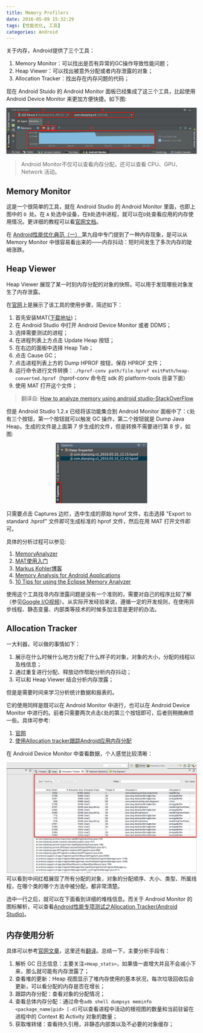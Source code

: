 ```yaml
---
title: Memory Profilers
date: 2016-05-09 15:32:29
tags: [性能优化, 工具]
categories: Android
---
```


关于内存，Android提供了三个工具：

1. Memory Monitor：可以找出是否有异常的GC操作导致性能问题； 
2. Heap Viewer：可以找出被意外分配或者内存泄露的对象；
3. Allocation Tracker：找出存在内存问题的代码；

现在 Android Stuido 的 Android Monitor 面板已经集成了这三个工具，比起使用 Android Device Monitor 来更加方便快捷。如下图:<!--more-->

![Android Monitor](../../images/Android-Monitor.png)

>Android Monitor不仅可以查看内存分配，还可以查看 CPU、GPU、Network 活动。

## Memory Monitor
这是一个很简单的工具，就在 Android Studio 的 Android Monitor 里面，也即上图中的 `D `处。在 `A` 处选中设备，在`B`处选中进程，就可以在`D`处查看应用的内存使用情况。更详细的教程可以看[官网文档](http://developer.android.com/intl/zh-cn/tools/performance/memory-monitor/index.html)。

在 [Android性能优化典范（一） ](http://www.csdn.net/article/2015-01-20/2823621-android-performance-patterns/2)第九段中专门提到了一种内存现象，是可以从 Memory Monitor 中很容易看出来的——内存抖动：短时间发生了多次内存的陡峭涨跌。

## Heap Viewer
Heap Viewer 展现了某一时刻内存分配的对象的快照，可以用于发现哪些对象发生了内存泄露。

在[官网](http://developer.android.com/intl/zh-cn/tools/performance/heap-viewer/index.html#WhatYouNeed)上是展示了该工具的使用步骤，简述如下：

1. 首先安装MAT([下载地址](http://www.eclipse.org/mat/downloads.php))；
2. 在 Android Studio 中打开 Android Device Monitor 或者 DDMS；
3. 选择需要测试的进程；
4. 在进程列表上方点击 Update Heap 按钮；
5. 在右边的面板中选择 Heap Tab；
6. 点击 Cause GC；
7. 点击进程列表上方的 Dump HPROF 按钮，保存 HPROF 文件；
8. 运行命令进行文件转换：`./hprof-conv path/file.hprof exitPath/heap-converted.hprof`（hprof-conv 命令在 sdk 的 platform-tools 目录下面）
9. 使用 MAT 打开这个文件；

>翻译自: [How to analyze memory using android studio-StackOverFlow](http://stackoverflow.com/questions/24547555/how-to-analyze-memory-using-android-studio)

但是 Android Studio 1.2.x 已经将该功能集合到 Android Monitor 面板中了：`C`处有三个按钮，第一个按钮就可以触发 GC 操作，第二个按钮就是 Dump Java Heap。生成的文件是上面第 7 步生成的文件，但是转换不需要进行第 8 步，如图:

<div align="center"><img src="../../images/hprof.png" height="160" alt="HPROF"/></div>

只需要点击 Captures 边栏，选中生成的原始 hprof 文件，右击选择 "Export to standard .hprof" 文件即可生成标准的 hprof 文件，然后在用 MAT 打开文件即可。

具体的分析过程可以参见:

1. [MemoryAnalyzer](http://wiki.eclipse.org/MemoryAnalyzer)
2. [MAT使用入门](http://www.jianshu.com/p/d8e247b1e7b2)
3. [Markus Kohler博客](http://kohlerm.blogspot.jp/)
4. [Memory Analysis for Android Applications](http://android-developers.blogspot.jp/2011/03/memory-analysis-for-android.html)
5. [10 Tips for using the Eclipse Memory Analyzer](http://eclipsesource.com/blogs/2013/01/21/10-tips-for-using-the-eclipse-memory-analyzer/)

使用这个工具找寻内存泄露问题是没有一个准则的，需要对自己的程序比较了解（参见[Google I/O视频](https://www.youtube.com/watch?v=_CruQY55HOk)）。从实际开发经验来说，遵循一定的开发规则，在使用异步线程、静态变量、内部类等技术的时候多加注意是更好的办法。

## Allocation Tracker
一大利器，可以做的事情如下：

1. 展示在什么时候什么地方分配了什么样子的对象，对象的大小，分配的线程以及栈信息；
2. 通过重复进行分配、释放动作帮助分析内存抖动；
3. 可以和 Heap Viewer 结合分析内存泄露；

但是是需要时间来学习分析统计数据和报表的。

它的使用同样是既可以在 Android Monitor 中进行，也可以在 Android Device Monitor 中进行的。前者只需要两次点击`C`处的第三个按钮即可，后者则稍微麻烦一些。具体可参考:

1. [官网](http://developer.android.com/intl/zh-cn/tools/performance/allocation-tracker/index.html)
2. [使用Allocation tracker跟踪Android应用内存分配](http://blog.csdn.net/p106786860/article/details/9248693)

在 Android Device Monitor 中查看数据，个人感觉比较清晰：

![Android Monitor](../../images/Allocaition-TrackerB.png)
可以看到中间红框展现了所有分配的对象，对象的分配顺序、大小、类型、所属线程，在哪个类的哪个方法中被分配，都非常清楚。

选中一行之后，就可以在下面看到详细的堆栈信息。而关于 Android Monitor 的图标解析，可以查看[Android性能专项测试之Allocation Tracker(Android Studio)](http://blog.csdn.net/itfootball/article/details/48750849)。

## 内存使用分析
具体可以参考[官网文章](http://developer.android.com/intl/zh-cn/tools/debugging/debugging-memory.html)，这里还有[翻译](http://android.jobbole.com/80926/)。总结一下，主要分析手段有：

1. 解析 GC 日志信息：主要关注`<Heap_stats>`，如果值一直增大并且不会减小下来，那么就可能有内存泄露了；
2. 查看堆的更新：Heap 视图显示了堆内存使用的基本状况，每次垃圾回收后会更新，可以看分配的内存是否在增长；
3. 跟踪内存分配：查看对象的分配情况；
4. 查看总体内存分配：通过命令`adb shell dumpsys meminfo <package_name|pid> [-d]`可以查看进程中活动的根视图的数量和当前驻留在进程中的 Context 和 Activity 对象的数量；
5. 获取堆转储：查看持久引用，非静态内部类以及不必要的对象缓存；